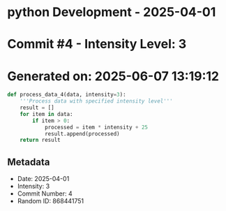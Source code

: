 ﻿# python Development - 2025-04-01
# Commit #4 - Intensity Level: 3
# Generated on: 2025-06-07 13:19:12
```python
def process_data_4(data, intensity=3):
    '''Process data with specified intensity level'''
    result = []
    for item in data:
        if item > 0:
            processed = item * intensity + 25
            result.append(processed)
    return result
```
## Metadata
- Date: 2025-04-01
- Intensity: 3
- Commit Number: 4
- Random ID: 868441751
